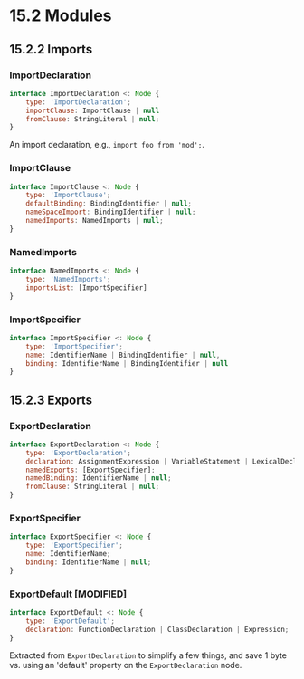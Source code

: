 # 15.2 Modules

## 15.2.2 Imports

### ImportDeclaration

```js
interface ImportDeclaration <: Node {
    type: 'ImportDeclaration';
    importClause: ImportClause | null
    fromClause: StringLiteral | null;
}
```
An import declaration, e.g., `import foo from 'mod';`.

### ImportClause

```js
interface ImportClause <: Node {
    type: 'ImportClause';
    defaultBinding: BindingIdentifier | null;
    nameSpaceImport: BindingIdentifier | null;
    namedImports: NamedImports | null;
}
```

### NamedImports

```js
interface NamedImports <: Node {
    type: 'NamedImports';
    importsList: [ImportSpecifier]
}
```

### ImportSpecifier

```js
interface ImportSpecifier <: Node {
    type: 'ImportSpecifier';
    name: IdentifierName | BindingIdentifier | null,
    binding: IdentifierName | BindingIdentifier | null
}
```

## 15.2.3 Exports

### ExportDeclaration

```js
interface ExportDeclaration <: Node {
    type: 'ExportDeclaration';
    declaration: AssignmentExpression | VariableStatement | LexicalDeclaration | FunctionDeclaration | ClassDeclaration | null;
    namedExports: [ExportSpecifier];
    namedBinding: IdentifierName | null;
    fromClause: StringLiteral | null;
}
```
  ### ExportSpecifier

```js
interface ExportSpecifier <: Node {
    type: 'ExportSpecifier';
    name: IdentifierName;
    binding: IdentifierName | null;
}
```

### ExportDefault [MODIFIED]

```js
interface ExportDefault <: Node {
    type: 'ExportDefault';
    declaration: FunctionDeclaration | ClassDeclaration | Expression;
}
```

Extracted from `ExportDeclaration` to simplify a few things, and save 1 byte vs. using an
'default' property on the `ExportDeclaration` node.
